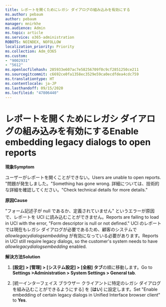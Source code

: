 ```yaml
---
title: レポートを開くためにレガシ ダイアログの組み込みを有効にする
ms.author: pebaum
author: pebaum
manager: mnirkhe
ms.audience: Admin
ms.topic: article
ms.service: o365-administration
ROBOTS: NOINDEX, NOFOLLOW
localization_priority: Priority
ms.collection: Adm_O365
ms.custom:
- "9002931"
- "5612"
ms.openlocfilehash: 285933e607ac7e58256709f0c9cf2851250ce211
ms.sourcegitcommit: c6692ce0fa1358ec3529e59ca0ecdfdea4cdc759
ms.translationtype: HT
ms.contentlocale: ja-JP
ms.lasthandoff: 09/15/2020
ms.locfileid: "47806440"
---
```

# <a name="enable-embedding-legacy-dialogs-to-open-reports"></a><span data-ttu-id="dc4c2-102">レポートを開くためにレガシ ダイアログの組み込みを有効にする</span><span class="sxs-lookup"><span data-stu-id="dc4c2-102">Enable embedding legacy dialogs to open reports</span></span>

<span data-ttu-id="dc4c2-103">**現象**</span><span class="sxs-lookup"><span data-stu-id="dc4c2-103">**Symptom**</span></span>

<span data-ttu-id="dc4c2-104">ユーザーがレポートを開くことができない。</span><span class="sxs-lookup"><span data-stu-id="dc4c2-104">Users are unable to open reports.</span></span> <span data-ttu-id="dc4c2-105">"問題が発生しました。</span><span class="sxs-lookup"><span data-stu-id="dc4c2-105">"Something has gone wrong.</span></span> <span data-ttu-id="dc4c2-106">詳細については、技術的な詳細を確認してください。"</span><span class="sxs-lookup"><span data-stu-id="dc4c2-106">Check technical details for more details."</span></span>

<span data-ttu-id="dc4c2-107">**原因**</span><span class="sxs-lookup"><span data-stu-id="dc4c2-107">**Cause**</span></span>

<span data-ttu-id="dc4c2-108">"フォーム記述子が null であるか、定義されていません" というエラーが原因で、レポートを UCI に読み込むことができません。</span><span class="sxs-lookup"><span data-stu-id="dc4c2-108">Reports are failing to load in UCI with the error, "Form descriptor is null or not defined."</span></span> <span data-ttu-id="dc4c2-109">UCI のレポートでは現在もレガシ ダイアログが必要であるため、顧客のシステムで *allowlegacydialogsembedding* が有効になっている必要があります。</span><span class="sxs-lookup"><span data-stu-id="dc4c2-109">Reports in UCI still require legacy dialogs, so the customer's system needs to have *allowlegacydialogsembedding* enabled.</span></span>

<span data-ttu-id="dc4c2-110">**解決方法**</span><span class="sxs-lookup"><span data-stu-id="dc4c2-110">**Solution**</span></span>

1. <span data-ttu-id="dc4c2-111">**[設定] > [管理] > [システム設定] > [全般] タブ**の順に移動します。</span><span class="sxs-lookup"><span data-stu-id="dc4c2-111">Go to **Settings >Administration > System Settings > General tab**.</span></span>

2. <span data-ttu-id="dc4c2-112">[統一インターフェイス ブラウザー クライアントに特定のレガシ ダイアログを組み込むことができるようにする] を [**はい**] に設定します。</span><span class="sxs-lookup"><span data-stu-id="dc4c2-112">Set "Enable embedding of certain legacy dialogs in Unified Interface browser client" to **Yes**.</span></span>
